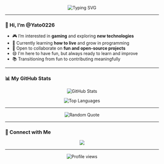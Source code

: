 <div align="center">
  <img src="https://readme-typing-svg.demolab.com/?lines=Hello!;I'm%20Yato0226;Welcome%20to%20my%20profile!&font=Fira%20Code&size=30&duration=3000&center=true&vCenter=true&width=500&height=60&color=f7df1e&loop=true" alt="Typing SVG"/>
</div>

---

### 👋 Hi, I’m @Yato0226

- 🎮 I’m interested in **gaming** and exploring **new technologies**
- 🌱 Currently learning **how to live** and grow in programming
- 🤝 Open to collaborate on **fun and open-source projects**
- 😄 I'm here to have fun, but always ready to learn and improve
- 📚 Transitioning from fun to contributing meaningfully

---

### 📊 My GitHub Stats

<div align="center">

![GitHub Stats](https://github-readme-stats.vercel.app/api?username=Yato0226&show_icons=true&theme=dark&include_all_commits=true&count_private=true)  

![Top Languages](https://github-readme-stats.vercel.app/api/top-langs/?username=Yato0226&layout=compact&theme=dark)  

</div>

---

<div align="center">
  <img src="https://quotes-github-readme.vercel.app/api?type=random" alt="Random Quote"/>
</div>

---

### 🔗 Connect with Me

<p align="center">
  <a href="https://github.com/Yato0226">
    <img src="https://img.shields.io/badge/GitHub-100000?style=for-the-badge&logo=github&logoColor=white"/>
  </a>
</p>

---

<p align="center">
  <img src="https://profile-counter.glitch.me/Yato0226/count.svg" alt="Profile views"/>
</p>
